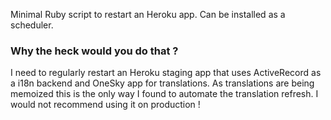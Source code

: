 Minimal Ruby script to restart an Heroku app. Can be installed as a scheduler.

### Why the heck would you do that ?

I need to regularly restart an Heroku staging app that uses ActiveRecord as a i18n backend and OneSky app for translations.
As translations are being memoized this is the only way I found to automate the translation refresh. I would not recommend using it on production !
